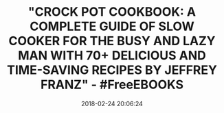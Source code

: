 ---
title: >-
  "CROCK POT COOKBOOK: A COMPLETE GUIDE OF SLOW COOKER FOR THE BUSY AND LAZY MAN
  WITH 70+ DELICIOUS AND TIME-SAVING RECIPES BY JEFFREY FRANZ" - #FreeEBOOKS
name: >-
  Crock Pot Cookbook: A Complete Guide Of Slow Cooker For The Busy and Lazy Man
  With 70+ Delicious and Time-Saving Recipes
date: '2018-02-24 20:06:24'
buy_now: >-
  https://www.amazon.com/Crock-Pot-Cookbook-Delicious-Time-Saving-ebook/dp/B076QFSBY9?SubscriptionId=AKIAIA5RBQIWQVTCUEUQ&tag=coldcutdeals-20&linkCode=xm2&camp=2025&creative=165953&creativeASIN=B076QFSBY9
description_markdown: >-
  Crock Pot Cookbook: A Complete Guide Of Slow Cooker For The Busy and Lazy Man
  With 70+ Delicious and Time-Saving Recipes

   
tweet_id_str: '967490914749960192'
price: ''
you_save: ''
asin: B076QFSBY9
image: 'https://images-na.ssl-images-amazon.com/images/I/51ZT6hZiyIL.jpg'

---